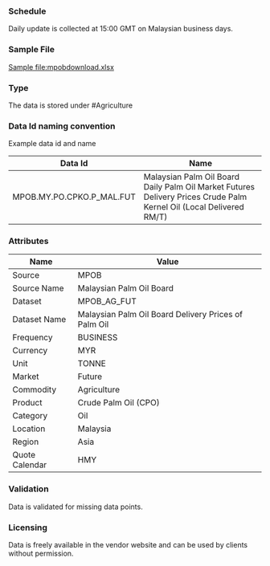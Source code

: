 ### Schedule
Daily update is collected at 15:00 GMT on Malaysian business days.


### Sample File
[Sample file:mpobdownload.xlsx](pathname:///file-samples/daily_PO_market_11102023.xlsx)


### Type

The data is stored under #Agriculture

### Data Id naming convention

Example data id and name

|**Data Id**|**Name**|
|-|-|
|MPOB.MY.PO.CPKO.P_MAL.FUT|Malaysian Palm Oil Board Daily Palm Oil Market Futures Delivery Prices Crude Palm Kernel Oil (Local Delivered RM/T)|

### Attributes

|Name|Value|
|-|-|
|Source|MPOB|
|Source Name|Malaysian Palm Oil Board|
|Dataset|MPOB_AG_FUT|
|Dataset Name|Malaysian Palm Oil Board Delivery Prices of Palm Oil|
|Frequency|BUSINESS|
|Currency|MYR|
|Unit|TONNE|
|Market|Future|
|Commodity|Agriculture|
|Product|Crude Palm Oil (CPO)|
|Category|Oil|
|Location|Malaysia|
|Region|Asia|
|Quote Calendar|HMY|

### Validation

Data is validated for missing data points.

### Licensing

Data is freely available in the vendor website and can be used by clients without permission.